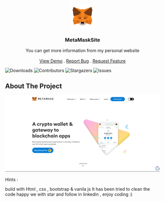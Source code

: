 <br/>
<p align="center">
  <a href="https://tama-teame-metamask.github.io/MetaMakSite/">
    <img src="assets\images\MetaMask_Fox.svg.png" alt="Logo" width="80" height="80">
  </a>

  <h3 align="center">MetaMaskSite</h3>

  <p align="center">
    You can get more information from my personal website
    <br/>
    <br/>
    <a href="https://tama-teame-metamask.github.io/MetaMakSite/">View Demo</a>
    .
    <a href="https://tama-teame-metamask.github.io/MetaMakSite/issues">Report Bug</a>
    .
    <a href="https://tama-teame-metamask.github.io/MetaMakSite/issues">Request Feature</a>
  </p>
</p>

![Downloads](https://img.shields.io/github/downloads/arshiafarrokhi/BitCoinLivePrice/total) ![Contributors](https://img.shields.io/github/contributors/arshiafarrokhi/BitCoinLivePrice?color=dark-green) ![Stargazers](https://img.shields.io/github/stars/arshiafarrokhi/BitCoinLivePrice?style=social) ![Issues](https://img.shields.io/github/issues/arshiafarrokhi/BitCoinLivePrice) 

## About The Project

<img src="assets\images\Untitled.png" alt="about">

Hints :

build with Html , css , bootstrap & vanila js
It has been tried to clean the code
happy we with star and follow in linkedin , enjoy coding :)

